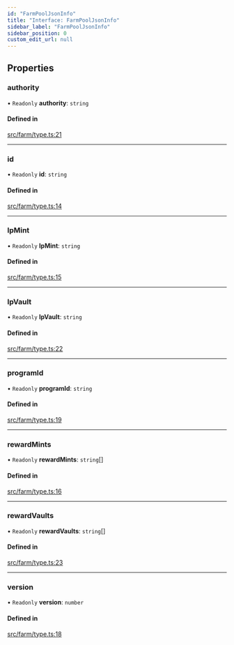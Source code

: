 ```yaml
---
id: "FarmPoolJsonInfo"
title: "Interface: FarmPoolJsonInfo"
sidebar_label: "FarmPoolJsonInfo"
sidebar_position: 0
custom_edit_url: null
---
```


## Properties

### authority

• `Readonly` **authority**: `string`

#### Defined in

[src/farm/type.ts:21](https://github.com/alpha-defi/raydium-sdk/blob/4217474/src/farm/type.ts#L21)

___

### id

• `Readonly` **id**: `string`

#### Defined in

[src/farm/type.ts:14](https://github.com/alpha-defi/raydium-sdk/blob/4217474/src/farm/type.ts#L14)

___

### lpMint

• `Readonly` **lpMint**: `string`

#### Defined in

[src/farm/type.ts:15](https://github.com/alpha-defi/raydium-sdk/blob/4217474/src/farm/type.ts#L15)

___

### lpVault

• `Readonly` **lpVault**: `string`

#### Defined in

[src/farm/type.ts:22](https://github.com/alpha-defi/raydium-sdk/blob/4217474/src/farm/type.ts#L22)

___

### programId

• `Readonly` **programId**: `string`

#### Defined in

[src/farm/type.ts:19](https://github.com/alpha-defi/raydium-sdk/blob/4217474/src/farm/type.ts#L19)

___

### rewardMints

• `Readonly` **rewardMints**: `string`[]

#### Defined in

[src/farm/type.ts:16](https://github.com/alpha-defi/raydium-sdk/blob/4217474/src/farm/type.ts#L16)

___

### rewardVaults

• `Readonly` **rewardVaults**: `string`[]

#### Defined in

[src/farm/type.ts:23](https://github.com/alpha-defi/raydium-sdk/blob/4217474/src/farm/type.ts#L23)

___

### version

• `Readonly` **version**: `number`

#### Defined in

[src/farm/type.ts:18](https://github.com/alpha-defi/raydium-sdk/blob/4217474/src/farm/type.ts#L18)
